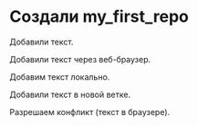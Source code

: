 ﻿# Создали my_first_repo

Добавили текст.

Добавили текст через веб-браузер.

Добавим текст локально.

Добавили текст в новой ветке.

Разрешаем конфликт (текст в браузере).
